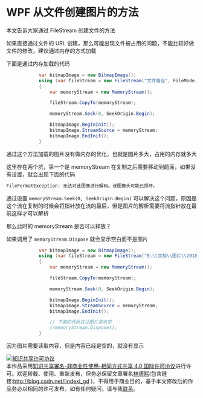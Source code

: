 # WPF 从文件创建图片的方法

本文告诉大家通过 FileStream 创建文件的方法

<!--more-->
<!-- CreateTime:2020/3/5 9:26:16 -->

<!-- csdn -->

如果直接通过文件的 URL 创建，那么可能出现文件被占用的问题，不能比较好做文件的修改，建议通过内存的方式加载

下面是通过内存加载的代码

```csharp
            var bitmapImage = new BitmapImage();
            using (var fileStream = new FileStream("文件路径", FileMode.Open))
            {
                var memoryStream = new MemoryStream();

                fileStream.CopyTo(memoryStream);

                memoryStream.Seek(0, SeekOrigin.Begin);

                bitmapImage.BeginInit();
                bitmapImage.StreamSource = memoryStream;
                bitmapImage.EndInit();
            }

```

通过这个方法加载的图片没有做内存的优化，也就是图片多大，占用的内存就多大

这里存在两个坑，第一个是 memoryStream 在复制之后需要移动到前面，如果没有设置，就会出现下面的代码

```csharp
FileFormatException: 无法对此图像进行解码。该图像头可能已损坏。
```

通过设置 `memoryStream.Seek(0, SeekOrigin.Begin)` 可以解决这个问题，原因是这个流在复制的时候会将指针放在流的最后，但是图片的解析需要将流指针放在最前这样才可以解析

那么此时的 memoryStream 是否可以释放？

如果调用了 `memoryStream.Dispose` 就会显示空白而不是图片

```csharp
            var bitmapImage = new BitmapImage();
            using (var fileStream = new FileStream("E:\\文档\\图片\\2018102016485273.jpg", FileMode.Open))
            {
                var memoryStream = new MemoryStream();

                fileStream.CopyTo(memoryStream);

                memoryStream.Seek(0, SeekOrigin.Begin);

                bitmapImage.BeginInit();
                bitmapImage.StreamSource = memoryStream;
                bitmapImage.EndInit();

                // 下面的代码会让图片显示空
                //memoryStream.Dispose();
            }
```

因为图片需要读取内容，但是内容已经是空的，就没有显示

<a rel="license" href="http://creativecommons.org/licenses/by-nc-sa/4.0/"><img alt="知识共享许可协议" style="border-width:0" src="https://licensebuttons.net/l/by-nc-sa/4.0/88x31.png" /></a><br />本作品采用<a rel="license" href="http://creativecommons.org/licenses/by-nc-sa/4.0/">知识共享署名-非商业性使用-相同方式共享 4.0 国际许可协议</a>进行许可。欢迎转载、使用、重新发布，但务必保留文章署名[林德熙](http://blog.csdn.net/lindexi_gd)(包含链接:http://blog.csdn.net/lindexi_gd )，不得用于商业目的，基于本文修改后的作品务必以相同的许可发布。如有任何疑问，请与我[联系](mailto:lindexi_gd@163.com)。
